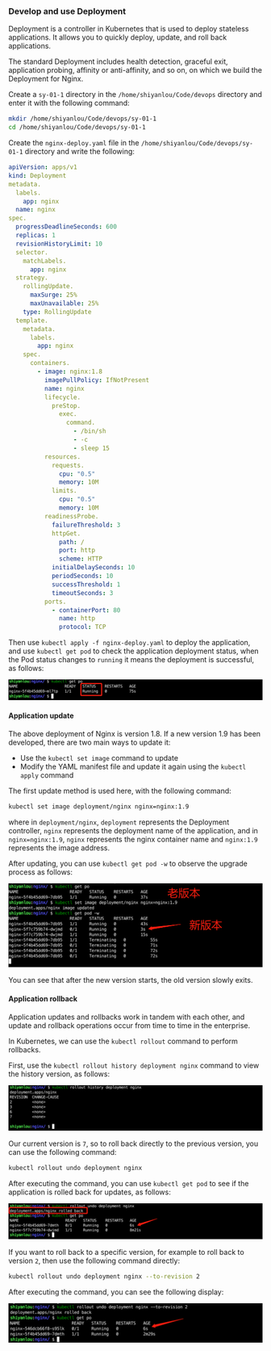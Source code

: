 ### Develop and use Deployment

Deployment is a controller in Kubernetes that is used to deploy stateless applications. It allows you to quickly deploy, update, and roll back applications.

The standard Deployment includes health detection, graceful exit, application probing, affinity or anti-affinity, and so on, on which we build the Deployment for Nginx.

Create a `sy-01-1` directory in the `/home/shiyanlou/Code/devops` directory and enter it with the following command:

```bash
mkdir /home/shiyanlou/Code/devops/sy-01-1
cd /home/shiyanlou/Code/devops/sy-01-1
```

Create the `nginx-deploy.yaml` file in the `/home/shiyanlou/Code/devops/sy-01-1` directory and write the following:

```yaml
apiVersion: apps/v1
kind: Deployment
metadata.
  labels.
    app: nginx
  name: nginx
spec.
  progressDeadlineSeconds: 600
  replicas: 1
  revisionHistoryLimit: 10
  selector.
    matchLabels.
      app: nginx
  strategy.
    rollingUpdate.
      maxSurge: 25%
      maxUnavailable: 25%
    type: RollingUpdate
  template.
    metadata.
      labels.
        app: nginx
    spec.
      containers.
        - image: nginx:1.8
          imagePullPolicy: IfNotPresent
          name: nginx
          lifecycle.
            preStop.
              exec.
                command.
                  - /bin/sh
                  - -c
                  - sleep 15
          resources.
            requests.
              cpu: "0.5"
              memory: 10M
            limits.
              cpu: "0.5"
              memory: 10M
          readinessProbe.
            failureThreshold: 3
            httpGet.
              path: /
              port: http
              scheme: HTTP
            initialDelaySeconds: 10
            periodSeconds: 10
            successThreshold: 1
            timeoutSeconds: 3
          ports.
            - containerPort: 80
              name: http
              protocol: TCP
```

Then use `kubectl apply -f nginx-deploy.yaml` to deploy the application, and use `kubectl get pod` to check the application deployment status, when the Pod status changes to `running` it means the deployment is successful, as follows:

![图片描述](assets/lab-initializing-k8s-with-kubeadm-6-0.png)

#### Application update

The above deployment of Nginx is version 1.8. If a new version 1.9 has been developed, there are two main ways to update it:

- Use the `kubectl set image` command to update
- Modify the YAML manifest file and update it again using the `kubectl apply` command

The first update method is used here, with the following command:

```bash
kubectl set image deployment/nginx nginx=nginx:1.9
```

where in `deployment/nginx`, `deployment` represents the Deployment controller, `nginx` represents the deployment name of the application, and in `nginx=nginx:1.9`, `nginx` represents the nginx container name and `nginx:1.9` represents the image address.

After updating, you can use `kubectl get pod -w` to observe the upgrade process as follows:

![图片描述](assets/lab-initializing-k8s-with-kubeadm-6-1.png)

You can see that after the new version starts, the old version slowly exits.

#### Application rollback

Application updates and rollbacks work in tandem with each other, and update and rollback operations occur from time to time in the enterprise.

In Kubernetes, we can use the `kubectl rollout` command to perform rollbacks.

First, use the `kubectl rollout history deployment nginx` command to view the history version, as follows:

![图片描述](assets/lab-initializing-k8s-with-kubeadm-6-2.png)

Our current version is `7`, so to roll back directly to the previous version, you can use the following command:

```bash
kubectl rollout undo deployment nginx
```

After executing the command, you can use `kubectl get pod` to see if the application is rolled back for updates, as follows:

![图片描述](assets/lab-initializing-k8s-with-kubeadm-6-3.png)

If you want to roll back to a specific version, for example to roll back to version `2`, then use the following command directly:

```bash
kubectl rollout undo deployment nginx --to-revision 2
```

After executing the command, you can see the following display:

![图片描述](assets/lab-initializing-k8s-with-kubeadm-6-4.png)
